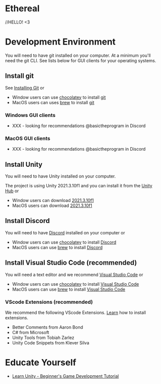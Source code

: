 # Ethereal

//HELLO! <3

# Development Environment
You will need to have git installed on your computer. At a minimum you'll need the
git CLI. See lists below for GUI clients for your operating systems.

## Install git
See [Installing Git](https://git-scm.com/book/en/v2/Getting-Started-Installing-Git) or

  * Window users can use [chocolatey](https://chocolatey.org) to install [git](https://community.chocolatey.org/packages/git)
  * MacOS users can uses [brew](https://brew.sh) to install [git](https://formulae.brew.sh/formula/git#default)

### Windows GUI clients
  * XXX - looking for recommendations @basictheprogram in Discord

### MacOS GUI clients
  * XXX - looking for recommendations @basictheprogram in Discord

## Install Unity
You will need to have Unity installed on your computer.

The project is using Unity 2021.3.10f1 and you can install it from the
[Unity Hub](https://unity.com/download) or

  * Window users can download [2021.3.10f1](https://download.unity3d.com/download_unity/1c7d0df0160b/UnityDownloadAssistant-2021.3.10f1.exe)
  * MacOS users can download [2021.3.10f1](https://download.unity3d.com/download_unity/1c7d0df0160b/UnityDownloadAssistant-2021.3.10f1.dmg)

## Install Discord
You will need to have [Discord](https://discord.com/download) installed on your computer or

  * Window users can use [chocolatey](https://chocolatey.org) to install [Discord](https://community.chocolatey.org/packages/discord)
  * MacOS users can use [brew](https://brew.sh) to install [Discord](https://formulae.brew.sh/cask/discord#default)

## Install Visual Studio Code (recommended)
You will need a text editor and we recommend [Visual Studio Code](https://code.visualstudio.com/download) or

  * Window users can use [chocolatey](https://chocolatey.org) to install [Visual Studio Code](https://community.chocolatey.org/packages/vscode)
  * MacOS users can use [brew](https://brew.sh) to install [Visual Studio Code](https://formulae.brew.sh/cask/visual-studio-code#default)

### VScode Extensions (recommended)
We recommend the following VScode Extensions. [Learn](https://code.visualstudio.com/docs/editor/extension-marketplace)
how to install extensions.

  * Better Comments from Aaron Bond
  * C# from Microsoft
  * Unity Tools from Tobiah Zarlez
  * Unity Code Snippets from Klever Silva

# Educate Yourself
  * [Learn Unity - Beginner's Game Development Tutorial](https://www.youtube.com/watch?v=gB1F9G0JXOo&t=509s)

